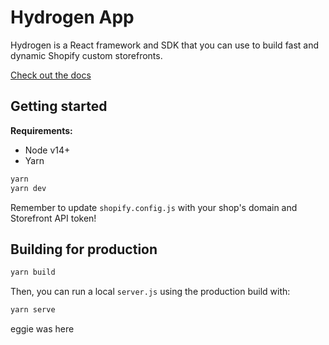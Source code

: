 # Hydrogen App

Hydrogen is a React framework and SDK that you can use to build fast and dynamic Shopify custom storefronts.

[Check out the docs](https://shopify.dev/beta/hydrogen)

## Getting started

**Requirements:**

- Node v14+
- Yarn

```bash
yarn
yarn dev
```

Remember to update `shopify.config.js` with your shop's domain and Storefront API token!

## Building for production

```bash
yarn build
```

Then, you can run a local `server.js` using the production build with:

```bash
yarn serve
```
eggie was here
